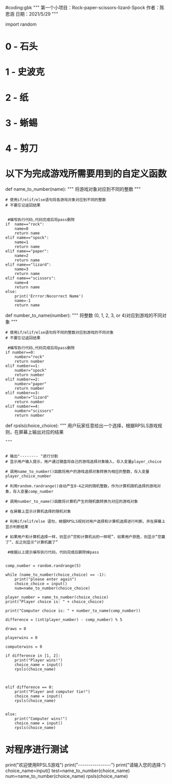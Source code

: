 #coding:gbk
"""
第一个小项目：Rock-paper-scissors-lizard-Spock
作者：陈思涵
日期：2021/5/29
"""

import random



# 0 - 石头
# 1 - 史波克
# 2 - 纸
# 3 - 蜥蜴
# 4 - 剪刀

# 以下为完成游戏所需要用到的自定义函数

def name_to_number(name):
    """
    将游戏对象对应到不同的整数
    """

    # 使用if/elif/else语句将各游戏对象对应到不同的整数
    # 不要忘记返回结果


     #编写执行代码,代码完成后将pass删除
    if  name=="rock":
        name=0
        return name
    elif name=="spock":
        name=1
        return name
    elif name=="paper":
        name=2
        return name
    elif name=="lizard":
        name=3
        return name
    elif name=="scissors":
        name=4
        return name
    else:
        print('Errror:Nocorrect Name')
        name=-1
        return name

def number_to_name(number):
    """
    将整数 (0, 1, 2, 3, or 4)对应到游戏的不同对象
    """

    # 使用if/elif/else语句将不同的整数对应到游戏的不同对象
    # 不要忘记返回结果

     #编写执行代码,代码完成后将pass删除
    if number==0:
        number="rock"
        return number
    elif number==1:
        number="spock"
        return number
    elif number==2:
        number="paper"
        return number
    elif number==3:
        number="lizard"
        return number
    elif number==4:
        number="scissors"
        return number

def rpsls(choice_choice):
    """
    用户玩家任意给出一个选择，根据RPSLS游戏规则，在屏幕上输出对应的结果

    """


    # 输出"-------- "进行分割
    # 显示用户输入提示，用户通过键盘将自己的游戏选择对象输入，存入变量player_choice

    # 调用name_to_number()函数将用户的游戏选择对象转换为相应的整数，存入变量player_choice_number

    # 利用random.randrange()自动产生0-4之间的随机整数，作为计算机随机选择的游戏对象，存入变量comp_number

    # 调用number_to_name()函数将计算机产生的随机数转换为对应的游戏对象

    # 在屏幕上显示计算机选择的随机对象

    # 利用if/elif/else 语句，根据RPSLS规则对用户选择和计算机选择进行判断，并在屏幕上显示判断结果

    # 如果用户和计算机选择一样，则显示“您和计算机出的一样呢”，如果用户获胜，则显示“您赢了”，反之则显示“计算机赢了”

     #根据以上提示编写执行代码，代码完成后删除掉pass


    comp_number = random.randrange(5)

    while (name_to_number(choice_choice) == -1):
        print("please enter again")
        choice_choice = input()
        num=name_to_number(choice_choice)

    player_number = name_to_number(choice_choice)
    print("Player choice is: " + choice_choice)

    print("Computer choice is: " + number_to_name(comp_number))

    difference = (int(player_number) - comp_number) % 5

    draws = 0

    playerwins = 0

    computerwins = 0

    if difference in [1, 2]:
        print("Player wins!")
        choice_name = input()
        rpsls(choice_name)



    elif difference == 0:
        print("Player and computer tie!")
        choice_name = input()
        rpsls(choice_name)


    else:
        print("Computer wins!")
        choice_name = input()
        rpsls(choice_name)

# 对程序进行测试
print("欢迎使用RPSLS游戏")
print("----------------")
print("请输入您的选择:")
choice_name=input()
test=name_to_number(choice_name)
num=name_to_number(choice_name)
rpsls(choice_name)

